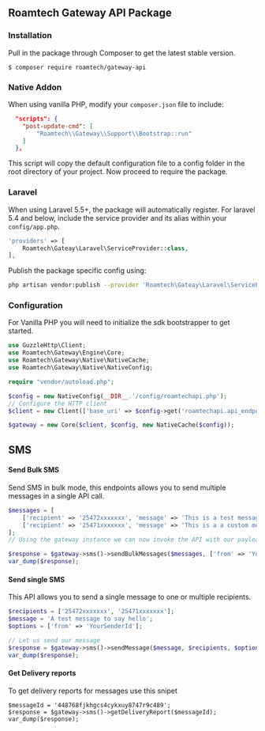 
## Roamtech Gateway API Package
### Installation

Pull in the package through Composer to get the latest stable version.
 
 `$ composer require roamtech/gateway-api`

### Native Addon
When using vanilla PHP, modify your `composer.json` file to include:

```json
  "scripts": {
    "post-update-cmd": [
        "Roamtech\\Gateway\\Support\\Bootstrap::run"
    ]
  },
```
This script will copy the default configuration file to a config folder in the root directory of your project.
Now proceed to require the package.

### Laravel

When using Laravel 5.5+, the package will automatically register. For laravel 5.4 and below,
include the service provider and its alias within your `config/app.php`.

```php
'providers' => [
    Roamtech\Gateay\Laravel\ServiceProvider::class,
],
```

Publish the package specific config using:
```bash
php artisan vendor:publish --provider 'Roamtech\Gateay\Laravel\ServiceProvider'
```


### Configuration

For Vanilla PHP you will need to initialize the sdk bootstrapper to get started.

```php
use GuzzleHttp\Client;
use Roamtech\Gateway\Engine\Core;
use Roamtech\Gateway\Native\NativeCache;
use Roamtech\Gateway\Native\NativeConfig;

require "vendor/autoload.php";

$config = new NativeConfig(__DIR__.'/config/roamtechapi.php');
// Configure the HTTP client
$client = new Client(['base_uri' => $config->get('roamtechapi.api_endpoint')]);

$gateway = new Core($client, $config, new NativeCache($config));

```
## SMS

#### Send Bulk SMS
Send SMS in bulk mode, this endpoints allows you to send multiple messages in a single API call.

```php
$messages = [
    ['recipient' => '25472xxxxxxx', 'message' => 'This is a test message'],
    ['recipient' => '25471xxxxxxx', 'message' => 'This is a a custom message']
];
// Using the gateway instance we can now invoke the API with our payload

$response = $gateway->sms()->sendBulkMessages($messages, ['from' => 'YourSenderId']);
var_dump($response);
``` 
#### Send single SMS
This API allows you to send a single message to one or multiple recipients. 

```php
$recipients = ['25472xxxxxxx', '25471xxxxxxx'];
$message = 'A test message to say hello';
$options = ['from' => 'YourSenderId'];

// Let us send our message 
$response = $gateway->sms()->sendMessage($message, $recipients, $options);
var_dump($response);
```
#### Get Delivery reports
To get delivery reports for messages use this snipet
```pho
$messageId = '448768fjkhgcs4cykxuy8747r9c489';
$response = $gateway->sms()->getDeliveryReport($messageId);
var_dump($response);
```